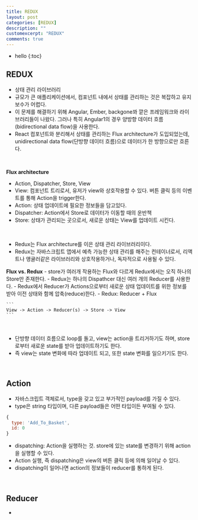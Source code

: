 ```yaml
---
title: REDUX
layout: post
categories: [REDUX]
description: ""
customexcerpt: "REDUX"
comments: true
---
```


* hello
{:toc}

## REDUX ##
 - 상태 관리 라이브러리
 - 규모가 큰 애플리케이션에서, 컴포넌트 내에서 상태를 관리하는 것은 복잡하고 유지보수가 어렵다.
 - 이 문제를 해결하기 위해 Angular, Ember, backgone꽈 깥은 프레임워크와 라이브러리들이 나왔다. 그러나 특히 Angular1의 경우 양방향 데이터 흐름(bidirectional data flow)을 사용한다.
 - React 컴포넌트와 분리해서 상태를 관리하는 Flux architecture가 도입되었는데, unidirectional data flow(단방향 데이터 흐름)으로 데이터가 한 방향으로만 흐른다.
 
 <br>
 
  **Flux architecture**
   - Action, Dispatcher, Store, View
   - View: 컴포넌트 트리로서, 유저가 view와 상호작용할 수 있다. 버튼 클릭 등의 이벤트를 통해 Action을 trigger한다.
   - Action: 상태 업데이트에 필요한 정보들을 담고있다.
   - Dispatcher: Action에서 Store로 데이터가 이동할 때의 운반책
   - Store: 상태가 관리되는 곳으로서, 새로운 상태는 View를 업데이트 시킨다.
 
 <br>
 
 - Redux는 Flux architecture를 이은 상태 관리 라이브러리이다.
 - Redux는 자바스크립트 앱에서 예측 가능한 상태 관리를 해주는 컨테이너로서, 리액트나 앵귤러같은 라이브러리와 상호작용하거나, 독자적으로 사용될 수 있다.

  **Flux vs. Redux**
    - store가 여러개 작용하는 Flux와 다르게 Redux에서는 오직 하나의 Store만 존재한다.
    - Redux는 하나의 Dispathcer 대신 여러 개의 Reducer를 사용한다.
    - Redux에서 Reducer가 Actions으로부터 새로운 상태 업데이트를 위한 정보를 받아 이전 상태와 함께 압축(reduce)한다.
    - Redux: Reducer + Flux
    
    ```
    View -> Action -> Reducer(s) -> Store -> View
    ```
    
   <br>
   
 - 단방향 데이터 흐름으로 loop를 돌고, view는 action을 트리거하기도 하며, store로부터 새로운 state를 받아 업데이트하기도 한다.
 - 즉 view는 state 변화에 따라 업데이트 되고, 또한 state 변화를 일으키기도 한다.
 
 <br>
 
## Action ##
 - 자바스크립트 객체로서, type을 갖고 있고 부가적인 payload를 가질 수 있다.
 - type은 string 타입이며, 다른 payload들은 어떤 타입이든 부여될 수 있다.
 
  ```js
  {
    type: 'Add_To_Basket',
    id: 0
  }
  ```
 
 - dispatching: Action을 실행하는 것. store에 있는 state를 변경하기 위해 action을 실행할 수 있다.
 - Action 실행, 즉 dispatching은 view의 버튼 클릭 등에 의해 일어날 수 있다.
 - dispatching이 일어나면 action의 정보들이 reducer를 통하게 된다.
 
 <br>
 
## Reducer ##
 - 
 
 
 

